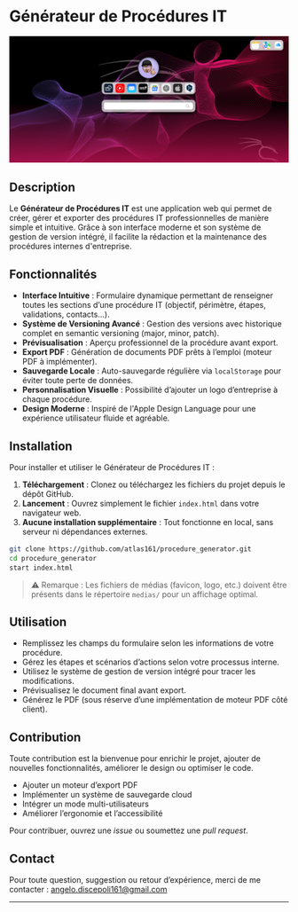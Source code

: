 # Générateur de Procédures IT

![ChromeHome Screenshot](https://raw.githubusercontent.com/atlas161/ChromeHome/main/medias/images/Screenshot.png)

## Description

Le **Générateur de Procédures IT** est une application web qui permet de créer, gérer et exporter des procédures IT professionnelles de manière simple et intuitive. Grâce à son interface moderne et son système de gestion de version intégré, il facilite la rédaction et la maintenance des procédures internes d'entreprise.

## Fonctionnalités

- **Interface Intuitive** : Formulaire dynamique permettant de renseigner toutes les sections d’une procédure IT (objectif, périmètre, étapes, validations, contacts...).
- **Système de Versioning Avancé** : Gestion des versions avec historique complet en semantic versioning (major, minor, patch).
- **Prévisualisation** : Aperçu professionnel de la procédure avant export.
- **Export PDF** : Génération de documents PDF prêts à l’emploi (moteur PDF à implémenter).
- **Sauvegarde Locale** : Auto-sauvegarde régulière via `localStorage` pour éviter toute perte de données.
- **Personnalisation Visuelle** : Possibilité d’ajouter un logo d’entreprise à chaque procédure.
- **Design Moderne** : Inspiré de l'Apple Design Language pour une expérience utilisateur fluide et agréable.

## Installation

Pour installer et utiliser le Générateur de Procédures IT :

1. **Téléchargement** : Clonez ou téléchargez les fichiers du projet depuis le dépôt GitHub.
2. **Lancement** : Ouvrez simplement le fichier `index.html` dans votre navigateur web.
3. **Aucune installation supplémentaire** : Tout fonctionne en local, sans serveur ni dépendances externes.

```bash
git clone https://github.com/atlas161/procedure_generator.git
cd procedure_generator
start index.html
```

> ⚠️ Remarque : Les fichiers de médias (favicon, logo, etc.) doivent être présents dans le répertoire `medias/` pour un affichage optimal.

## Utilisation

- Remplissez les champs du formulaire selon les informations de votre procédure.
- Gérez les étapes et scénarios d’actions selon votre processus interne.
- Utilisez le système de gestion de version intégré pour tracer les modifications.
- Prévisualisez le document final avant export.
- Générez le PDF (sous réserve d’une implémentation de moteur PDF côté client).

## Contribution

Toute contribution est la bienvenue pour enrichir le projet, ajouter de nouvelles fonctionnalités, améliorer le design ou optimiser le code.

- Ajouter un moteur d’export PDF
- Implémenter un système de sauvegarde cloud
- Intégrer un mode multi-utilisateurs
- Améliorer l’ergonomie et l’accessibilité

Pour contribuer, ouvrez une *issue* ou soumettez une *pull request*.


## Contact

Pour toute question, suggestion ou retour d’expérience, merci de me contacter : [angelo.discepoli161@gmail.com](mailto\:angelo.discepoli161@gmail.com)

---

